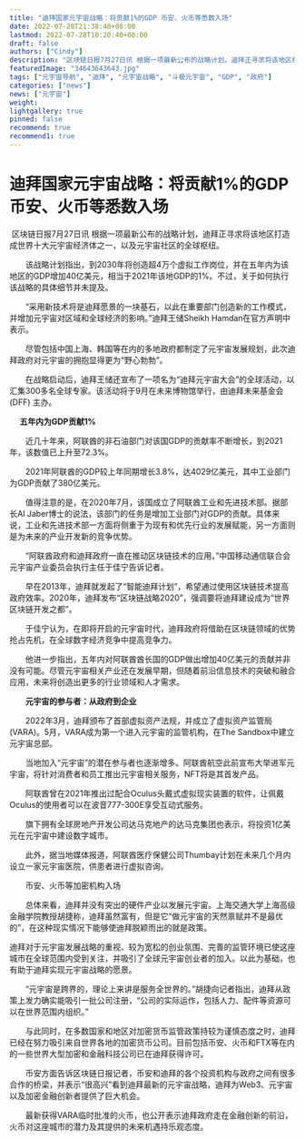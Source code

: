 ```yaml
---
title: "迪拜国家元宇宙战略：将贡献1%的GDP 币安、火币等悉数入场"
date: 2022-07-28T21:38:40+08:00
lastmod: 2022-07-28T10:20:40+08:00
draft: false
authors: ["Cindy"]
description: "区块链日报7月27日讯 根据一项最新公布的战略计划，迪拜正寻求将该地区打造成世界十大元宇宙经济体之一，以及元宇宙社区的全球枢纽。"
featuredImage: "34643643643.jpg"
tags: ["元宇宙导航", "迪拜", "元宇宙战略", "斗极元宇宙", "GDP", "政府"]
categories: ["news"]
news: ["元宇宙"]
weight: 
lightgallery: true
pinned: false
recommend: true
recommend1: true
---
```


# 迪拜国家元宇宙战略：将贡献1%的GDP 币安、火币等悉数入场

​        区块链日报7月27日讯 根据一项最新公布的战略计划，迪拜正寻求将该地区打造成世界十大元宇宙经济体之一，以及元宇宙社区的全球枢纽。

　　该战略计划指出，到2030年将创造超4万个虚拟工作岗位，并在五年内为该地区的GDP增加40亿美元，相当于2021年该地GDP的1%。不过，关于如何执行该战略的具体细节并未提及。

　　“采用新技术将是迪拜愿景的一块基石，以此在重要部门创造新的工作模式，并增加元宇宙对区域和全球经济的影响。”迪拜王储Sheikh Hamdan在官方声明中表示。

　　尽管包括中国上海、韩国等在内的多地政府都制定了元宇宙发展规划，此次迪拜政府对元宇宙的拥抱显得更为“野心勃勃”。

　　在战略启动后，迪拜王储还宣布了一项名为“迪拜元宇宙大会”的全球活动，以汇集300多名全球专家。该活动将于9月在未来博物馆举行，由迪拜未来基金会 (DFF) 主办。

　      **五年内为GDP贡献1%**

　　近几十年来，阿联酋的非石油部门对该国GDP的贡献率不断增长，到2021年，该数值已上升至72.3%。

　　2021年阿联酋的GDP较上年同期增长3.8%，达4029亿美元，其中工业部门为GDP贡献了380亿美元。

　　值得注意的是，在2020年7月，该国成立了阿联酋工业和先进技术部。据部长Al Jaber博士的说法，该部门的任务是增加工业部门对GDP的贡献。具体来说，工业和先进技术部一方面将侧重于为现有和优先行业的发展赋能，另一方面则是为未来的产业开发新的竞争优势。

　　“阿联酋政府和迪拜政府一直在推动区块链技术的应用。”中国移动通信联合会元宇宙产业委员会执行主任于佳宁告诉记者。

　　早在2013年，迪拜就发起了“智能迪拜计划”，希望通过使用区块链技术提高政府效率。2020年，迪拜发布“区块链战略2020”，强调要将迪拜建设成为“世界区块链开发之都”。

　　于佳宁认为，在即将开启的元宇宙时代，迪拜政府将借助在区块链领域的优势抢占先机，在全球数字经济竞争中提高竞争力。

　　他进一步指出，五年内对阿联酋酋长国的GDP做出增加40亿美元的贡献并非没有可能。尽管元宇宙相关产业还在发展早期，但随着前沿信息技术的突破和融合应用，未来将创造出更多的行业领域和人才需求。

　　**元宇宙的参与者：从政府到企业**

　　2022年3月，迪拜颁布了首部虚拟资产法规，并成立了虚拟资产监管局(VARA)。5月，VARA成为第一个进入元宇宙的监管机构，在The Sandbox中建立元宇宙总部。

　　当地加入“元宇宙”的潜在参与者也逐渐增多。阿联酋航空此前宣布大举进军元宇宙，将针对消费者和员工推出元宇宙相关服务，NFT将是其首发产品。

　　阿联酋曾在2021年推出过配合Oculus头戴式虚拟现实装置的软件，让佩戴Oculus的使用者可以在波音777-300E享受互动式服务。

　　旗下拥有全球房地产开发公司达马克地产的达马克集团也表示，将投资1亿美元在元宇宙中建设数字城市。

　　此外，据当地媒体报道，阿联酋医疗保健公司Thumbay计划在未来几个月内设立一家元宇宙医院，供患者进行虚拟咨询。

　　币安、火币等加密机构入场

　　总体来看，迪拜并没有突出的硬件产业以发展元宇宙。上海交通大学上海高级金融学院教授胡捷称，迪拜虽然富有，但是它“做元宇宙的天然禀赋并不是最优的”，在这种现实情况下能够使迪拜脱颖而出的就是政策。

​        迪拜对于元宇宙发展战略的重视、较为宽松的创业氛围、完善的监管环境已使这座城市在全球范围内受到关注，并吸引了全球元宇宙创业者的加入。以此为基础，也有助于迪拜实现元宇宙战略的愿景。

　　“元宇宙是跨界的，理论上来讲是服务全世界的。”胡捷向记者指出，迪拜从政策上发力确实能吸引一批公司注册，“公司的实际运作，包括人力、配件等资源可以在世界范围内组织。”

　　与此同时，在多数国家和地区对加密货币监管政策持较为谨慎态度之时，迪拜已经在努力吸引来自世界各地的加密货币公司。目前包括币安、火币和FTX等在内的一些世界大型加密和金融科技公司已在迪拜获得许可。

　　币安方面告诉区块链日报记者，币安和迪拜的各个投资机构与政府之间有很多合作的桥梁，并表示“很高兴”看到迪拜最新的元宇宙战略，迪拜为Web3、元宇宙以及加密金融创新者提供了巨大机会。

　　最新获得VARA临时批准的火币，也公开表示迪拜政府走在金融创新的前沿，火币对这座城市的潜力及其提供的未来机遇持乐观态度。

